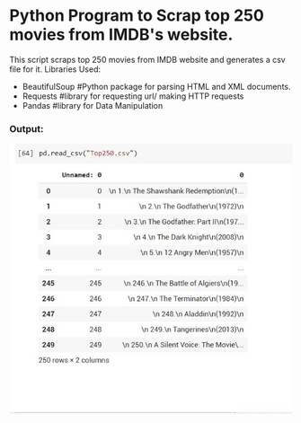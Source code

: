 # Python Program to Scrap top 250 movies from IMDB's website.

This script scraps top 250 movies from IMDB website and generates a csv file for it.
Libraries Used:

- BeautifulSoup #Python package for parsing HTML and XML documents.
- Requests #library for requesting url/ making HTTP requests
- Pandas #library for Data Manipulation

### Output:

 <img src="output.jpg" align="center">
